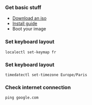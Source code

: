 ### Get basic stuff

- [Download an iso](https://archlinux.org/download/)
- [Install guide](https://wiki.archlinux.org/index.php/Installation_guide)
- Boot your image


### Set keyboard layout
 ```
localectl set-keymap fr
```


### Set keyboard layout
 ```
timedatectl set-timezone Europe/Paris
```


### Check internet connection
 ```
ping google.com
```
